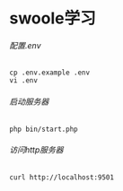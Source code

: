 # swoole学习
###### 配置.env

```shell
cp .env.example .env
vi .env
```

###### 启动服务器

```shell
php bin/start.php
```

###### 访问http服务器

```shell
curl http://localhost:9501
```

